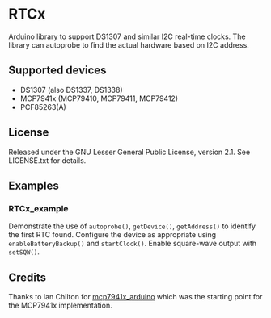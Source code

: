 # RTCx

Arduino library to support DS1307 and similar I2C real-time
clocks. The library can autoprobe to find the actual hardware based on
I2C address.

## Supported devices

*  DS1307 (also DS1337, DS1338)
*  MCP7941x (MCP79410, MCP79411, MCP79412)
*  PCF85263(A)

## License
Released under the GNU Lesser General Public License, version 2.1. See
LICENSE.txt for details.

## Examples

### RTCx_example

Demonstrate the use of `autoprobe()`, `getDevice()`, `getAddress()` to
identify the first RTC found. Configure the device as appropriate
using `enableBatteryBackup()` and `startClock()`. Enable square-wave
output with `setSQW()`.

## Credits

Thanks to Ian Chilton for
[mcp7941x_arduino](https://github.com/ichilton/mcp7941x_arduino) which
was the starting point for the MCP7941x implementation.

